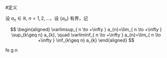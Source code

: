 #定义 

设 $a_{n}\in \mathbb{R}, \; n=1,2,\dots$，设 $\{ a_{n} \}$ 有界，记

$$
\begin{aligned}
\varlimsup_{ n \to +\infty } a_{n}=\lim_{ n \to +\infty } \sup_{k\geq n} a_{k}, \quad \varliminf_{ n \to +\infty } a_{n}=\lim_{ n \to +\infty } \inf_{k\geq n} a_{k}
\end{aligned}
$$

fe g n